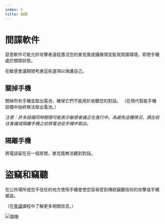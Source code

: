 ```yaml
---
index: 5
title: 竊聽
---
```

# 間諜軟件

惡意軟件可能允許攻擊者遠程激活您的麥克風或攝像頭並監視周圍環境，即使手機處於關閉狀態。

在敏感會議期間考慮這些選項以保護自己。

## 關掉手機

關掉所有手機並取出電池，確保它們不能用於收聽您的對話。 （在現代智能手機設備中始終無法取出電池。）

*注意：許多設備同時關閉可能表示敏感會議正在進行中。為避免這種情況，請在前往會議或隔離手機之前將電池從手機中取出。*

## 隔離手機

將電話留在另一個房間，麥克風無法聽到對話。

# 盜竊和竊聽

在公共場所或您不信任的地方使用手機會使您容易受到傳統竊聽技術的攻擊或手機被盜。

（在[會議](umbrella://lesson/meetings)課程中了解更多相關信息。）

![圖像](mobile5.png)